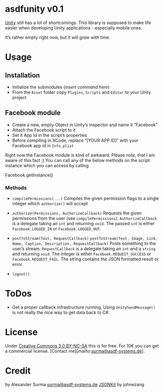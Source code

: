 # asdfunity v0.1
[Unity] still has a lot of shortcomings. This library is supposed to make life easier
when developing Unity applications - especially mobile ones.

It’s rather empty right now, but it will grow with time.

# Usage

## Installation
* Initialize the submodules (*insert command here*)
* From the `Asset` folder copy `Plugins`, `Scripts` and `Editor` to your Unity project

## Facebook module
* Create a new, empty Object in Unity’s inspector and name it “Facebook”
* Attach the Facebook script to it
* Set it App Id in the script’s properties
* Before compiling in XCode, replace “[YOUR APP ID]” with your Facebook app id in `Info.plist`

Right now the Facebook module is kind of awkward. Please note, that I am aware of this fact ;)
You can call any of the below methods on the script instance which you can access
by calling

  Facebook.getInstance()

### Methods

* `compilePermissions(...)`
  Compiles the given permission flags to a single integer which `authorize()` will accept

* `authorize(Permissions, AuthorizeCallback)`
  Requests the given permissions from the user (see `compilePermissions`).
  `AuthorizeCallback` is a delegate taking an `int` and returning `void`.
  The passed `int` is either `Facebook.LOGGED_IN` or `Facebook.LOGGED_OUT`.

* `postToStream(Text, RequestCallback)`
  `postToStream(Text, Image, Link, Name, Caption, Description, RequestCallback)`
  Posts something to the user’s stream. `RequestCallback` is a delegate taking an `int` and a `string` and returning `void`.
  The integer is either `Facebook.REQUEST_SUCCESS` or `Facebook.REQUEST_FAIL`. The string contains the JSON formatted result or error.

* `logout()`

# ToDos
* Get a proper callback infrastructure running. Using `UnitySendMessage()` is not really the nice way
  to get data back to C#.

# License
Under [Creative Commons 3.0 BY-NC-SA][CC] this is for free.
For 10€ you can get a commercial license. [Contact me][mailto:surma@asdf-systems.de].

# Credit
by Alexander Surma <surma@asdf-systems.de>
[JSONKit] by johnezang


[Unity]: http://www.unity3d.com
[JSONKit]: https://github.com/johnezang/JSONKit
[CC]: http://creativecommons.org/licenses/by-nc-sa/3.0/
